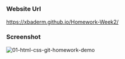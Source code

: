 # 





### Website Url

https://xbaderm.github.io/Homework-Week2/

### Screenshot

![01-html-css-git-homework-demo](https://user-images.githubusercontent.com/100241085/162591831-e73d51a3-cb0e-4a43-9445-5c86543aced1.png)
